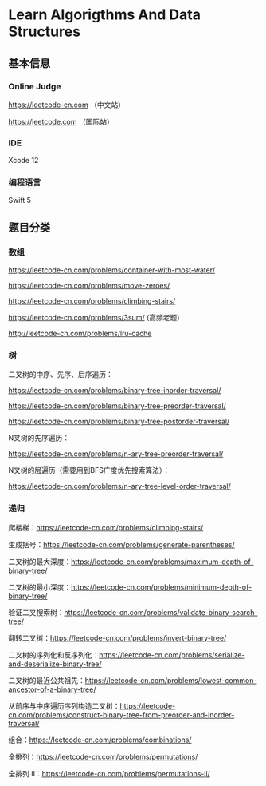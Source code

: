 # Learn Algorigthms And Data Structures



## 基本信息


### Online Judge
https://leetcode-cn.com （中文站）

https://leetcode.com （国际站）


### IDE
Xcode 12


### 编程语言
Swift 5



## 题目分类


### 数组

https://leetcode-cn.com/problems/container-with-most-water/

https://leetcode-cn.com/problems/move-zeroes/

https://leetcode-cn.com/problems/climbing-stairs/

https://leetcode-cn.com/problems/3sum/ (高频老题)

http://leetcode-cn.com/problems/lru-cache


### 树

二叉树的中序、先序、后序遍历：

https://leetcode-cn.com/problems/binary-tree-inorder-traversal/

https://leetcode-cn.com/problems/binary-tree-preorder-traversal/

https://leetcode-cn.com/problems/binary-tree-postorder-traversal/

N叉树的先序遍历：

https://leetcode-cn.com/problems/n-ary-tree-preorder-traversal/

N叉树的层遍历（需要用到BFS广度优先搜索算法）：

https://leetcode-cn.com/problems/n-ary-tree-level-order-traversal/


### 递归

爬楼梯：https://leetcode-cn.com/problems/climbing-stairs/

生成括号：https://leetcode-cn.com/problems/generate-parentheses/

二叉树的最大深度：https://leetcode-cn.com/problems/maximum-depth-of-binary-tree/

二叉树的最小深度：https://leetcode-cn.com/problems/minimum-depth-of-binary-tree/

验证二叉搜索树：https://leetcode-cn.com/problems/validate-binary-search-tree/

翻转二叉树：https://leetcode-cn.com/problems/invert-binary-tree/

二叉树的序列化和反序列化：https://leetcode-cn.com/problems/serialize-and-deserialize-binary-tree/

二叉树的最近公共祖先：https://leetcode-cn.com/problems/lowest-common-ancestor-of-a-binary-tree/

从前序与中序遍历序列构造二叉树：https://leetcode-cn.com/problems/construct-binary-tree-from-preorder-and-inorder-traversal/

组合：https://leetcode-cn.com/problems/combinations/

全排列：https://leetcode-cn.com/problems/permutations/

全排列 II：https://leetcode-cn.com/problems/permutations-ii/